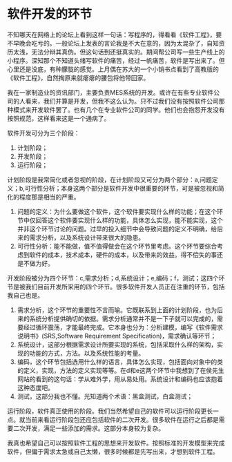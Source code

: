 软件开发的环节
=============

不知哪天在网络上的论坛上看到这样一句话：写程序的，得看看《软件工程》，要不早晚会吃亏的。一般论坛上发表的言论我是不大在意的，因为太混杂了，自知资历太浅，无法分辩其真伪。但这句话到还挺真实的。期间帮公司写一些生产线上的小程序。深知那个不知道头绪写软件的痛苦，经过一帆痛苦，软件是写出来了。但心里还是没底，有种朦胧的感觉。上月偶在苏大的一个小销书点看到了高教版的《软件工程》，自然掏原来就瘪瘪的腰包将他带回家。

我在一家制造业的资讯部门，主要负责MES系统的开发。或许在有些专业软件公司的人看来，我们并算是开发，但我不这么认为。只不过我们没有按照软件公司那种模式来开发软件罢了。也有几个在专业软件公司的同学。他们也会抱怨开发没有按照规范，这样看来这是一个通病了。

软件开发可分为三个阶段：

1. 计划阶段；
1. 开发阶段；
1. 运行阶段；

计划阶段是我常简化或者忽视的阶段，在计划阶段又可分为两个部分：a,问题定义；b,可行性分析；本身这两个部分是软件开发中很重要的环节，可是被忽视和简化的程度那是相当的严重。

1. 问题的定义：为什么要做这个软件，这个软件要实现什么样的功能；在这个环节中仅回答这个软件要实现什么样的功能，具体怎么实现，能不能实现，这个并非这个环节讨论的问题。过早的投入细节中会导致问题的定义不明确，给后来的需求分析，以及系统设计带来很大的隐患。
1. 可行性分析：能不能做，值不值得做会在这个环节里考虑。这个环节要综合考虑到软件的成本，技术成本，硬件的成本，以及带来的效益。得不偿失的事还是不做为好。

开发阶段被分为四个环节：c,需求分析；d,系统设计；e,编码；f，测试；这四个环节是被我们目前开发所采用的四个环节。很多软件开发人员正在注重的环节，包括我自己也是。

1. 需求分析，这个环节的重要性不言而喻。它既联系到上面的计划阶段，也为后来的系统分析提供确切的依据。需求分析通常并不是一下子就可以完成的，需要经过循环震荡，才能最终完成。它本身也分为：分析建模，编写《软件需求说明书》(SRS,Software Requirement Specification)，需求确认等环节；
1. 系统设计，这部分根据需求设计所要实现的系统，包括采取什么样的架构，实现的功能的方式，方法。以及系统性能的考量。
1. 编码，这个环节包括选用什么样的语言，具体怎么实现，包括面向对象中的类的定义，实现，方法的定义实现等等。在d和e这两个环节中我想到了在侯先生网站的看到的这句话：学从难外学，用从易处用。系统设计和编码也应该抱着这种态度吧。
1. 测试，这部分我也不懂。光知道两个术语：黑盒测试，白盒测试；

运行阶段，软件真正使用的阶段。我们当然希望自己的软件可以运行阶段更长一点。就当前来看运行阶段包还应包括软件的二次开发。很多软件在运行之后都是需要二次开发，满足一些添加的需求。这部分本身较为复杂。

我真也希望自己可以按照软件工程的思想来开发软件。按照标准的开发模型来完成软件，但偏于需求太急或自己太懒，很多时候都是先写出来，才想到软件工程。
